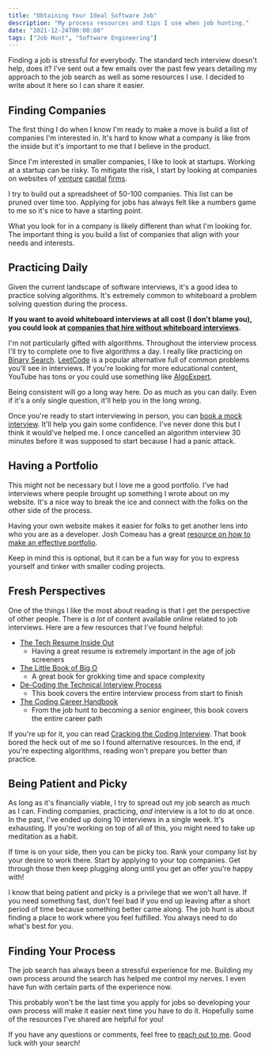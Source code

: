 ```yaml
---
title: "Obtaining Your Ideal Software Job"
description: "My process resources and tips I use when job hunting."
date: "2021-12-24T00:00:00"
tags: ["Job Hunt", "Software Engineering"]
---
```


Finding a job is stressful for everybody. The standard tech interview doesn't help, does it? I've sent out a few emails over the past few years detailing my approach to the job search as well as some resources I use. I decided to write about it here so I can share it easier.

## Finding Companies

The first thing I do when I know I'm ready to make a move is build a list of companies I'm interested in. It's hard to know what a company is like from the inside but it's important to me that I believe in the product.

Since I'm interested in smaller companies, I like to look at startups. Working at a startup can be risky. To mitigate the risk, I start by looking at companies on websites of [venture](https://lowercarboncapital.com/companies) [capital](https://a16z.com/portfolio/) [firms](https://www.sequoiacap.com/our-companies).

I try to build out a spreadsheet of 50-100 companies. This list can be pruned over time too. Applying for jobs has always felt like a numbers game to me so it's nice to have a starting point.

What you look for in a company is likely different than what I'm looking for. The important thing is you build a list of companies that align with your needs and interests.

## Practicing Daily

Given the current landscape of software interviews, it's a good idea to practice solving algorithms. It's extremely common to whiteboard a problem solving question during the process.

**If you want to avoid whiteboard interviews at all cost (I don't blame you), you could look at [companies that hire without whiteboard interviews](https://github.com/poteto/hiring-without-whiteboards).**

I'm not particularly gifted with algorithms. Throughout the interview process I'll try to complete one to five algorithms a day. I really like practicing on [Binary Search](https://binarysearch.com/). [LeetCode](https://leetcode.com/) is a popular alternative full of common problems you'll see in interviews. If you're looking for more educational content, YouTube has tons or you could use something like [AlgoExpert](https://www.algoexpert.io).

Being consistent will go a long way here. Do as much as you can daily. Even if it's a only single question, it'll help you in the long wrong.

Once you're ready to start interviewing in person, you can [book a mock interview](https://interviewing.io/). It'll help you gain some confidence. I've never done this but I think it would've helped me. I once cancelled an algorithm interview 30 minutes before it was supposed to start because I had a panic attack.

## Having a Portfolio

This might not be necessary but I love me a good portfolio. I've had interviews where people brought up something I wrote about on my website. It's a nice way to break the ice and connect with the folks on the other side of the process.

Having your own website makes it easier for folks to get another lens into who you are as a developer. Josh Comeau has a great [resource on how to make an effective portfolio](https://www.joshwcomeau.com/effective-portfolio/).

Keep in mind this is optional, but it can be a fun way for you to express yourself and tinker with smaller coding projects.

## Fresh Perspectives

One of the things I like the most about reading is that I get the perspective of other people. There is _a lot_ of content available online related to job interviews. Here are a few resources that I've found helpful:

- [The Tech Resume Inside Out](https://thetechresume.com/)
  - Having a great resume is extremely important in the age of job screeners
- [The Little Book of Big O](https://jarednielsen.gumroad.com/l/big-o)
  - A great book for grokking time and space complexity
- [De-Coding the Technical Interview Process](https://technicalinterviews.dev/)
  - This book covers the entire interview process from start to finish
- [The Coding Career Handbook](https://www.learninpublic.org/)
  - From the job hunt to becoming a senior engineer, this book covers the entire career path

If you're up for it, you can read [Cracking the Coding Interview](https://www.crackingthecodinginterview.com/). That book bored the heck out of me so I found alternative resources. In the end, if you're expecting algorithms, reading won't prepare you better than practice.

## Being Patient and Picky

As long as it's financially viable, I try to spread out my job search as much as I can. Finding companies, practicing, _and_ interview is a lot to do at once. In the past, I've ended up doing 10 interviews in a single week. It's exhausting. If you're working on top of all of this, you might need to take up meditation as a habit.

If time is on your side, then you can be picky too. Rank your company list by your desire to work there. Start by applying to your top companies. Get through those then keep plugging along until you get an offer you're happy with!

I know that being patient and picky is a privilege that we won't all have. If you need something fast, don't feel bad if you end up leaving after a short period of time because something better came along. The job hunt is about finding a place to work where you feel fulfilled. You always need to do what's best for you.

## Finding Your Process

The job search has always been a stressful experience for me. Building my own process around the search has helped me control my nerves. I even have fun with certain parts of the experience now.

This probably won't be the last time you apply for jobs so developing your own process will make it easier next time you have to do it. Hopefully some of the resources I've shared are helpful for you!

If you have any questions or comments, feel free to [reach out to me](mailto:amorriscode@gmail.com). Good luck with your search!
